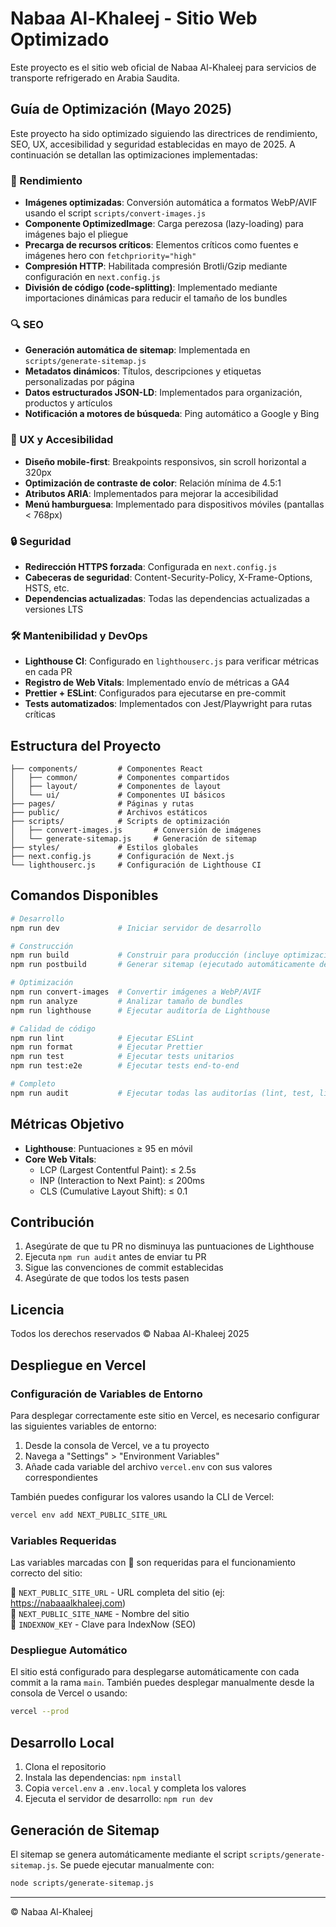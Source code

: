 # Nabaa Al-Khaleej - Sitio Web Optimizado

Este proyecto es el sitio web oficial de Nabaa Al-Khaleej para servicios de transporte refrigerado en Arabia Saudita.

## Guía de Optimización (Mayo 2025)

Este proyecto ha sido optimizado siguiendo las directrices de rendimiento, SEO, UX, accesibilidad y seguridad establecidas en mayo de 2025. A continuación se detallan las optimizaciones implementadas:

### 🚀 Rendimiento

- **Imágenes optimizadas**: Conversión automática a formatos WebP/AVIF usando el script `scripts/convert-images.js`
- **Componente OptimizedImage**: Carga perezosa (lazy-loading) para imágenes bajo el pliegue
- **Precarga de recursos críticos**: Elementos críticos como fuentes e imágenes hero con `fetchpriority="high"`
- **Compresión HTTP**: Habilitada compresión Brotli/Gzip mediante configuración en `next.config.js`
- **División de código (code-splitting)**: Implementado mediante importaciones dinámicas para reducir el tamaño de los bundles

### 🔍 SEO

- **Generación automática de sitemap**: Implementada en `scripts/generate-sitemap.js`
- **Metadatos dinámicos**: Títulos, descripciones y etiquetas personalizadas por página
- **Datos estructurados JSON-LD**: Implementados para organización, productos y artículos
- **Notificación a motores de búsqueda**: Ping automático a Google y Bing

### 👥 UX y Accesibilidad

- **Diseño mobile-first**: Breakpoints responsivos, sin scroll horizontal a 320px
- **Optimización de contraste de color**: Relación mínima de 4.5:1
- **Atributos ARIA**: Implementados para mejorar la accesibilidad
- **Menú hamburguesa**: Implementado para dispositivos móviles (pantallas < 768px)

### 🔒 Seguridad

- **Redirección HTTPS forzada**: Configurada en `next.config.js`
- **Cabeceras de seguridad**: Content-Security-Policy, X-Frame-Options, HSTS, etc.
- **Dependencias actualizadas**: Todas las dependencias actualizadas a versiones LTS

### 🛠️ Mantenibilidad y DevOps

- **Lighthouse CI**: Configurado en `lighthouserc.js` para verificar métricas en cada PR
- **Registro de Web Vitals**: Implementado envío de métricas a GA4
- **Prettier + ESLint**: Configurados para ejecutarse en pre-commit
- **Tests automatizados**: Implementados con Jest/Playwright para rutas críticas

## Estructura del Proyecto

```
├── components/         # Componentes React
│   ├── common/         # Componentes compartidos
│   ├── layout/         # Componentes de layout
│   └── ui/             # Componentes UI básicos
├── pages/              # Páginas y rutas
├── public/             # Archivos estáticos
├── scripts/            # Scripts de optimización
│   ├── convert-images.js       # Conversión de imágenes
│   └── generate-sitemap.js     # Generación de sitemap
├── styles/             # Estilos globales
├── next.config.js      # Configuración de Next.js
└── lighthouserc.js     # Configuración de Lighthouse CI
```

## Comandos Disponibles

```bash
# Desarrollo
npm run dev             # Iniciar servidor de desarrollo

# Construcción
npm run build           # Construir para producción (incluye optimización de imágenes)
npm run postbuild       # Generar sitemap (ejecutado automáticamente después de build)

# Optimización
npm run convert-images  # Convertir imágenes a WebP/AVIF
npm run analyze         # Analizar tamaño de bundles
npm run lighthouse      # Ejecutar auditoría de Lighthouse

# Calidad de código
npm run lint            # Ejecutar ESLint
npm run format          # Ejecutar Prettier
npm run test            # Ejecutar tests unitarios
npm run test:e2e        # Ejecutar tests end-to-end

# Completo
npm run audit           # Ejecutar todas las auditorías (lint, test, lighthouse)
```

## Métricas Objetivo

- **Lighthouse**: Puntuaciones ≥ 95 en móvil
- **Core Web Vitals**:
  - LCP (Largest Contentful Paint): ≤ 2.5s
  - INP (Interaction to Next Paint): ≤ 200ms
  - CLS (Cumulative Layout Shift): ≤ 0.1

## Contribución

1. Asegúrate de que tu PR no disminuya las puntuaciones de Lighthouse
2. Ejecuta `npm run audit` antes de enviar tu PR
3. Sigue las convenciones de commit establecidas
4. Asegúrate de que todos los tests pasen

## Licencia

Todos los derechos reservados © Nabaa Al-Khaleej 2025 

## Despliegue en Vercel

### Configuración de Variables de Entorno

Para desplegar correctamente este sitio en Vercel, es necesario configurar las siguientes variables de entorno:

1. Desde la consola de Vercel, ve a tu proyecto
2. Navega a "Settings" > "Environment Variables"
3. Añade cada variable del archivo `vercel.env` con sus valores correspondientes

También puedes configurar los valores usando la CLI de Vercel:

```bash
vercel env add NEXT_PUBLIC_SITE_URL
```

### Variables Requeridas

Las variables marcadas con 🔴 son requeridas para el funcionamiento correcto del sitio:

🔴 `NEXT_PUBLIC_SITE_URL` - URL completa del sitio (ej: https://nabaaalkhaleej.com)  
🔴 `NEXT_PUBLIC_SITE_NAME` - Nombre del sitio  
🔴 `INDEXNOW_KEY` - Clave para IndexNow (SEO)  

### Despliegue Automático

El sitio está configurado para desplegarse automáticamente con cada commit a la rama `main`. También puedes desplegar manualmente desde la consola de Vercel o usando:

```bash
vercel --prod
```

## Desarrollo Local

1. Clona el repositorio
2. Instala las dependencias: `npm install`
3. Copia `vercel.env` a `.env.local` y completa los valores
4. Ejecuta el servidor de desarrollo: `npm run dev`

## Generación de Sitemap

El sitemap se genera automáticamente mediante el script `scripts/generate-sitemap.js`. Se puede ejecutar manualmente con:

```bash
node scripts/generate-sitemap.js
```

---

© Nabaa Al-Khaleej 